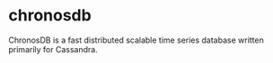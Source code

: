 chronosdb
=========

ChronosDB is a fast distributed scalable time series database written primarily for Cassandra.
